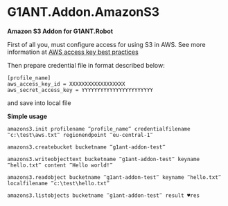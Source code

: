 # G1ANT.Addon.AmazonS3

**Amazon S3 Addon for G1ANT.Robot**

First of all you, must configure access for using S3 in AWS. See more information at [AWS access key best practices](https://docs.aws.amazon.com/general/latest/gr/aws-access-keys-best-practices.html)

Then prepare credential file in format described below:

```text
[profile_name]
aws_access_key_id = XXXXXXXXXXXXXXXXXX
aws_secret_access_key = YYYYYYYYYYYYYYYYYYYYYYY
```

and save into local file

**Simple usage**

```text
amazons3.init profilename ‴profile_name‴ credentialfilename ‴c:\test\aws.txt‴ regionendpoint ‴eu-central-1‴

amazons3.createbucket bucketname ‴g1ant-addon-test‴

amazons3.writeobjecttext bucketname ‴g1ant-addon-test‴ keyname ‴hello.txt‴ content ‴Hello world!‴

amazons3.readobject bucketname ‴g1ant-addon-test‴ keyname ‴hello.txt‴ localfilename ‴c:\test\hello.txt‴

amazons3.listobjects bucketname ‴g1ant-addon-test‴ result ♥res
```

